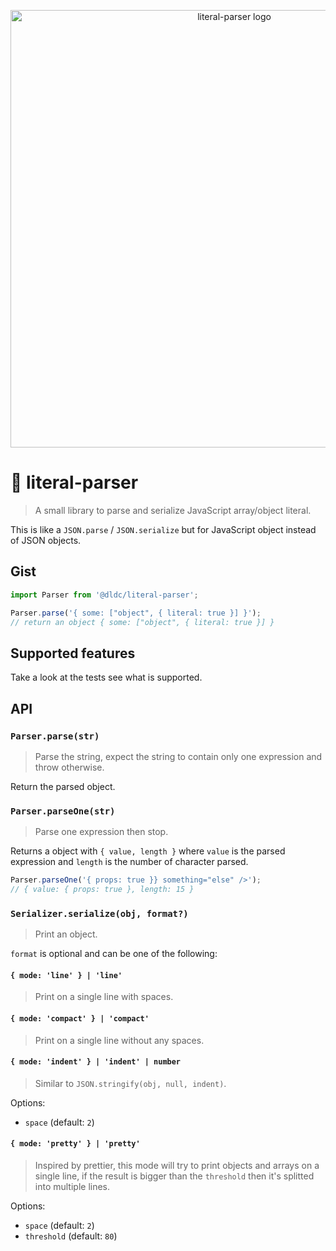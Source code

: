<p align="center">
  <img src="https://raw.githubusercontent.com/etienne-dldc/literal-parser/main/design/logo.svg" width="700" alt="literal-parser logo">
</p>

# 🔎 literal-parser

> A small library to parse and serialize JavaScript array/object literal.

This is like a `JSON.parse` / `JSON.serialize` but for JavaScript object instead of JSON objects.

## Gist

```js
import Parser from '@dldc/literal-parser';

Parser.parse('{ some: ["object", { literal: true }] }');
// return an object { some: ["object", { literal: true }] }
```

## Supported features

Take a look at the tests see what is supported.

## API

### `Parser.parse(str)`

> Parse the string, expect the string to contain only one expression and throw otherwise.

Return the parsed object.

### `Parser.parseOne(str)`

> Parse one expression then stop.

Returns a object with `{ value, length }` where `value` is the parsed expression and `length` is the number of character parsed.

```js
Parser.parseOne('{ props: true }} something="else" />');
// { value: { props: true }, length: 15 }
```

### `Serializer.serialize(obj, format?)`

> Print an object.

`format` is optional and can be one of the following:

#### `{ mode: 'line' } | 'line'`

> Print on a single line with spaces.

#### `{ mode: 'compact' } | 'compact'`

> Print on a single line without any spaces.

#### `{ mode: 'indent' } | 'indent' | number`

> Similar to `JSON.stringify(obj, null, indent)`.

Options:

- `space` (default: `2`)

#### `{ mode: 'pretty' } | 'pretty'`

> Inspired by prettier, this mode will try to print objects and arrays on a single line, if the result is bigger than the `threshold` then it's splitted into multiple lines.

Options:

- `space` (default: `2`)
- `threshold` (default: `80`)
